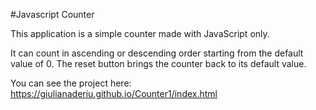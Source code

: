 #Javascript Counter

This application is a simple counter made with JavaScript only.

It can count in ascending or descending order starting from the default value of 0. The reset button brings the counter back to its default value.

You can see the project here: https://giulianaderiu.github.io/Counter1/index.html
